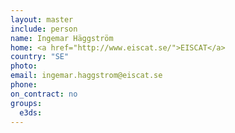 ```yaml
---
layout: master
include: person
name: Ingemar Häggström
home: <a href="http://www.eiscat.se/">EISCAT</a>
country: "SE"
photo:
email: ingemar.haggstrom@eiscat.se
phone:
on_contract: no
groups:
  e3ds:
---
```

